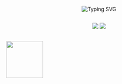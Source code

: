 <p align="center">
  <img src="https://readme-typing-svg.herokuapp.com?font=Source+Code+Pro&size=24&color=1DCB51&background=000000&center=true&vCenter=true&multiline=true&width=846&height=120&lines=Wake+Up,+Neo...;Follow+the+white+rabbit.;Knock%2C+knock" alt="Typing SVG"/>
</p>

##

<p align="center">
  <img src="https://github-readme-stats.vercel.app/api?username=elliot5x&show_icons=true&theme=dark">
  <img src="https://github-readme-stats.vercel.app/api/top-langs/?username=elliot5x&hide_progress=true&theme=dark"/>
</p>

##

<div align="left">
<a href="https://www.youtube.com/watch?v=DFiU4pt6P5k](https://www.youtube.com/watch?v=TfllhvHB0xA"><img src="https://staticctf.akamaized.net/J3yJr34U2pZ2Ieem48Dwy9uqj5PNUQTn/ddbVCPckfGhyyTPslkj34/98645030244a2eea96ec23329a146a94/wd2-ubicom-hero-logo-stacked-white.png" width="100px"><a/>
  <div/>
